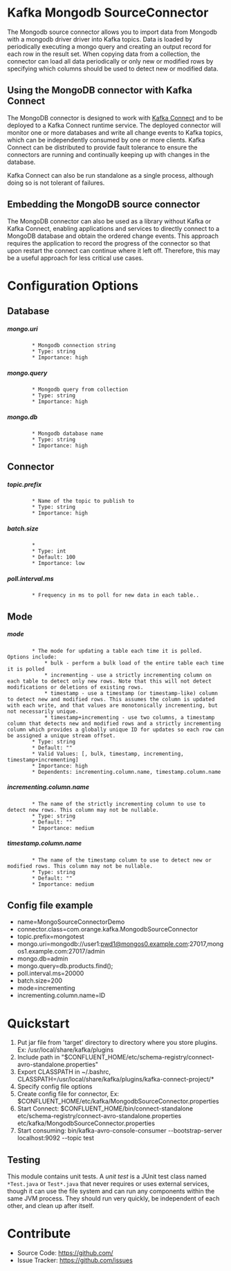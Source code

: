 # Kafka Mongodb SourceConnector

The Mongodb source connector allows you to import data from Mongodb with a mongodb driver driver into Kafka topics.
Data is loaded by periodically executing a mongo query and creating an output record for each row in the result set. When copying data from a collection, the connector can load all data periodically or only new or modified rows by specifying which columns should be used to detect new or modified data.

## Using the MongoDB connector with Kafka Connect

The MongoDB connector is designed to work with [Kafka Connect](http://kafka.apache.org/documentation.html#connect) and to be deployed to a Kafka Connect runtime service. The deployed connector will monitor one or more databases and write all change events to Kafka topics, which can be independently consumed by one or more clients. Kafka Connect can be distributed to provide fault tolerance to ensure the connectors are running and continually keeping up with changes in the database.

Kafka Connect can also be run standalone as a single process, although doing so is not tolerant of failures.


## Embedding the MongoDB source connector

The MongoDB connector can also be used as a library without Kafka or Kafka Connect, enabling applications and services to directly connect to a MongoDB database and obtain the ordered change events. This approach requires the application to record the progress of the connector so that upon restart the connect can continue where it left off. Therefore, this may be a useful approach for less critical use cases.

# Configuration Options

## Database
##### mongo.uri 
            * Mongodb connection string
            * Type: string
            * Importance: high
            
##### mongo.query 
            * Mongodb query from collection
            * Type: string
            * Importance: high            
            
##### mongo.db 
            * Mongodb database name
            * Type: string
            * Importance: high    


## Connector    
##### topic.prefix 
            * Name of the topic to publish to
            * Type: string
            * Importance: high                        
            
##### batch.size 
            *
            * Type: int
            * Default: 100
            * Importance: low
             
##### poll.interval.ms 
            * Frequency in ms to poll for new data in each table..


## Mode
##### mode 
            * The mode for updating a table each time it is polled. Options include:  
                * bulk - perform a bulk load of the entire table each time it is polled
                * incrementing - use a strictly incrementing column on each table to detect only new rows. Note that this will not detect modifications or deletions of existing rows.
                * timestamp - use a timestamp (or timestamp-like) column to detect new and modified rows. This assumes the column is updated with each write, and that values are monotonically incrementing, but not necessarily unique.
                * timestamp+incrementing - use two columns, a timestamp column that detects new and modified rows and a strictly incrementing column which provides a globally unique ID for updates so each row can be assigned a unique stream offset.
            * Type: string
            * Default: ""
            * Valid Values: [, bulk, timestamp, incrementing, timestamp+incrementing]
            * Importance: high
            * Dependents: incrementing.column.name, timestamp.column.name
          
##### incrementing.column.name
            * The name of the strictly incrementing column to use to detect new rows. This column may not be nullable.
            * Type: string
            * Default: ""
            * Importance: medium

##### timestamp.column.name
            * The name of the timestamp column to use to detect new or modified rows. This column may not be nullable.
            * Type: string
            * Default: ""
            * Importance: medium



## Config file example
- name=MongoSourceConnectorDemo
- connector.class=com.orange.kafka.MongodbSourceConnector
- topic.prefix=mongotest
- mongo.uri=mongodb://user1:pwd1@mongos0.example.com:27017,mongos1.example.com:27017/admin
- mongo.db=admin
- mongo.query=db.products.find();
- poll.interval.ms=20000
- batch.size=200
- mode=incrementing
- incrementing.column.name=ID


# Quickstart

1. Put jar file from 'target' directory to directory where you store plugins. Ex: /usr/local/share/kafka/plugins
2. Include path in "$CONFLUENT_HOME/etc/schema-registry/connect-avro-standalone.properties"
3. Export CLASSPATH in ~/.bashrc, CLASSPATH=/usr/local/share/kafka/plugins/kafka-connect-project/*
4. Specify config file options
5. Create config file for connector, Ex: $CONFLUENT_HOME/etc/kafka/MongodbSourceConnector.properties
6. Start Connect: $CONFLUENT_HOME/bin/connect-standalone etc/schema-registry/connect-avro-standalone.properties etc/kafka/MongodbSourceConnector.properties
7. Start consuming: bin/kafka-avro-console-consumer --bootstrap-server localhost:9092 --topic test

## Testing

This module contains unit tests.
A *unit test* is a JUnit test class named `*Test.java` or `Test*.java` that never requires or uses external services, though it can use the file system and can run any components within the same JVM process. They should run very quickly, be independent of each other, and clean up after itself.


# Contribute

- Source Code: https://github.com/
- Issue Tracker: https://github.com/issues
